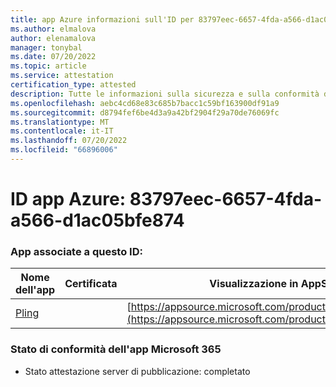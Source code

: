 ```yaml
---
title: app Azure informazioni sull'ID per 83797eec-6657-4fda-a566-d1ac05bfe874
ms.author: elmalova
author: elenamalova
manager: tonybal
ms.date: 07/20/2022
ms.topic: article
ms.service: attestation
certification_type: attested
description: Tutte le informazioni sulla sicurezza e sulla conformità disponibili per 83797eec-6657-4fda-a566-d1ac05bfe874.
ms.openlocfilehash: aebc4cd68e83c685b7bacc1c59bf163900df91a9
ms.sourcegitcommit: d8794fef6be4d3a9a42bf2904f29a70de76069fc
ms.translationtype: MT
ms.contentlocale: it-IT
ms.lasthandoff: 07/20/2022
ms.locfileid: "66896006"
---
```

# <a name="azure-app-id-83797eec-6657-4fda-a566-d1ac05bfe874"></a>ID app Azure: 83797eec-6657-4fda-a566-d1ac05bfe874


### <a name="apps-associated-with-this-id"></a>App associate a questo ID:
| **Nome dell'app** | **Certificata** | **Visualizzazione in AppSource** |
|--------------|---------------|-----------------------|
| [Pling](../forward/WA200004294.md) |  | [https://appsource.microsoft.com/product/office/WA200004294](https://appsource.microsoft.com/product/office/WA200004294) |

### <a name="microsoft-365-app-compliance-status"></a>Stato di conformità dell'app Microsoft 365
- Stato attestazione server di pubblicazione: completato
